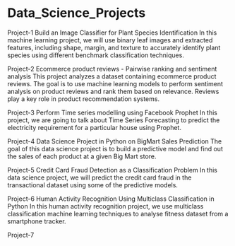 # Data_Science_Projects

Project-1
Build an Image Classifier for Plant Species Identification
In this machine learning project, we will use binary leaf images and extracted features, including shape, margin, and texture to accurately identify plant species using different benchmark classification techniques.


Project-2
Ecommerce product reviews - Pairwise ranking and sentiment analysis
This project analyzes a dataset containing ecommerce product reviews. The goal is to use machine learning models to perform sentiment analysis on product reviews and rank them based on relevance. Reviews play a key role in product recommendation systems.


Project-3
Perform Time series modelling using Facebook Prophet
In this project, we are going to talk about Time Series Forecasting to predict the electricity requirement for a particular house using Prophet.


Project-4
Data Science Project in Python on BigMart Sales Prediction
The goal of this data science project is to build a predictive model and find out the sales of each product at a given Big Mart store.


Project-5
Credit Card Fraud Detection as a Classification Problem
In this data science project, we will predict the credit card fraud in the transactional dataset using some of the predictive models.


Project-6
Human Activity Recognition Using Multiclass Classification in Python 
In this human activity recognition project, we use multiclass classification machine learning techniques to analyse fitness dataset from a smartphone tracker.


Project-7





